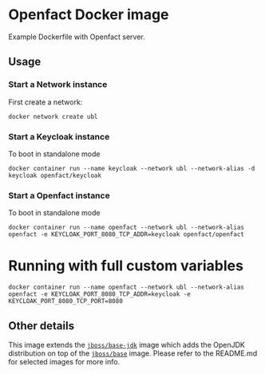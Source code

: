 # Openfact Docker image

Example Dockerfile with Openfact server.

## Usage

### Start a Network instance

First create a network:

    docker network create ubl

### Start a Keycloak instance
To boot in standalone mode

    docker container run --name keycloak --network ubl --network-alias -d keycloak openfact/keycloak

### Start a Openfact instance
To boot in standalone mode

    docker container run --name openfact --network ubl --network-alias openfact -e KEYCLOAK_PORT_8080_TCP_ADDR=keycloak openfact/openfact

# Running with full custom variables

    docker container run --name openfact --network ubl --network-alias openfact -e KEYCLOAK_PORT_8080_TCP_ADDR=keycloak -e KEYCLOAK_PORT_8080_TCP_PORT=8080

## Other details

This image extends the [`jboss/base-jdk`](https://github.com/JBoss-Dockerfiles/base-jdk) image which adds the OpenJDK distribution on top of the [`jboss/base`](https://github.com/JBoss-Dockerfiles/base) image. Please refer to the README.md for selected images for more info.